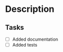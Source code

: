 # Description

<!-- Try to describe the issue this pull request intends to fix and how you did it -->

## Tasks

- [ ] Added documentation
- [ ] Added tests

<!-- Remember to reference any issue this PR might close -->
